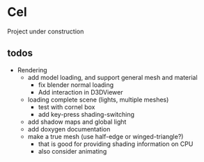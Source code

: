 # Cel

Project under construction

## todos

- Rendering
  - add model loading, and support general mesh and material
    - fix blender normal loading 
	- Add interaction in D3DViewer
  - loading complete scene (lights, multiple meshes)
    - test with cornel box
    - add key-press shading-switching
  - add shadow maps and global light
  - add doxygen documentation
  - make a true mesh (use half-edge or winged-triangle?)
    - that is good for providing shading information on CPU
    - also consider animating
